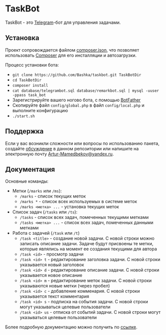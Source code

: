 # TaskBot

TaskBot - это [Telegram][]-бот для управления задачами.

## Установка

Проект сопровождается файлом [composer.json][], что позволяет использовать 
[Composer][] для его инсталляции и автозагрузки.

Процесс установки бота:
* `git clone https://github.com/Bashka/taskbot.git TaskBotDir`
* `cd TaskBotDir`
* `composer install`
* `cat database/telegrambot.sql database/remarkbot.sql | mysql -uuser -ppass task_bot`
* Зарегистрируйте вашего ногово бота, с помощью [BotFather][]
* Скопируйте файл `config/global.php` в файл `config/local.php` и выполните 
  конфигурацию
* `./start.sh`

## Поддержка

Если у вас возникли сложности или вопросы по использованию пакета, создайте 
[обсуждение][] в данном репозитории или напишите на электронную почту 
<Artur-Mamedbekov@yandex.ru>.

## Документация

Основные команды:
* Метки (`/marks` или `/ms`):
  * `/marks` - список текущих меток
  * `/marks *` - список всех используемых в системе меток
  * `/marks <метка> ...` - установка текущих меток
* Список задач (`/tasks` или `/ts`):
  * `/tasks` - список всех задач, помеченных текущими метками
  * `/tasks <метка> ...` - список всех задач, помеченных данными метками
* Работа с задачей (`/task` или `/t`)
  * `/task <title>` - создание новой задачи. С новой строки можно записать 
    описание задачи. Задаче будут присвоены те метки, которые являлись на момент 
    ее создания текущими для автора
  * `/task <id>` - просмотр задачи
  * `/task <id> t` - редактирование заголовка задачи. С новой строки указывается 
    новый заголовок
  * `/task <id> d` - редактирование описание задачи. С новой строки указывается 
    новое описание
  * `/task <id> m` - редактирование меток задачи. С новой строки указываются 
    новые метки (через пробел)
  * `/task <id> c` - добавление комменария. С новой строки указывается текст 
    комментария
  * `/task <id> s` - подписка на события задачи. С новой строки могут 
    указываться целевые пользователи
  * `/task <id> us` - отписка от событий задачи. С новой строки могут 
    указываться целевые пользователи

Более подробную документацию можно получить по [ссылке][].

[Telegram]: http://telegram.org/
[composer.json]: ./composer.json
[Composer]: http://getcomposer.org/
[BotFather]: https://web.telegram.org/#/im?p=@BotFather
[обсуждение]: https://github.com/Bashka/taskbot/issues
[ссылке]: https://github.com/Bashka/taskbot/wiki
